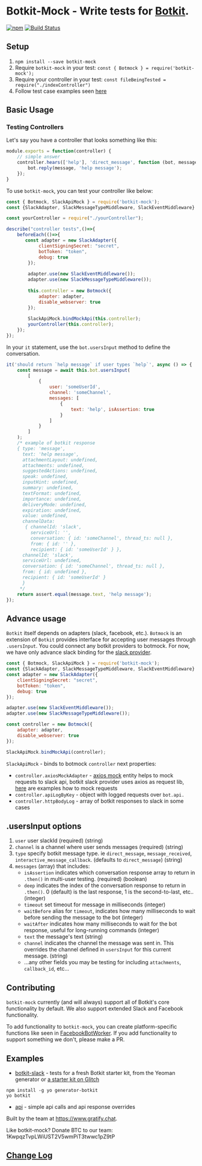 # Botkit-Mock - Write tests for [Botkit](https://github.com/howdyai/botkit).
[![npm](https://img.shields.io/npm/l/botkit.svg)](https://spdx.org/licenses/MIT)
[![Build Status](https://travis-ci.org/gratifyguy/botkit-mock.svg?branch=master)](https://travis-ci.org/gratifyguy/botkit-mock)


## Setup ##

1. `npm install --save botkit-mock`
2. Require `botkit-mock` in your test: `const { Botmock } = require('botkit-mock');`
3. Require your controller in your test: `const fileBeingTested = require("./indexController")`
4. Follow test case examples seen [here](/examples)

## Basic Usage ##

### Testing Controllers ###

Let's say you have a controller that looks something like this:

```javascript
module.exports = function(controller) {
    // simple answer
    controller.hears(['help'], 'direct_message', function (bot, message) {
        bot.reply(message, 'help message');
    });
}
```

To use `botkit-mock`, you can test your controller like below:

```javascript
const { Botmock, SlackApiMock } = require('botkit-mock');
const {SlackAdapter, SlackMessageTypeMiddleware, SlackEventMiddleware} = require('botbuilder-adapter-slack');

const yourController = require("./yourController");

describe("controller tests",()=>{
    beforeEach(()=>{
       const adapter = new SlackAdapter({
            clientSigningSecret: "secret",
            botToken: "token",
            debug: true
        });
   
        adapter.use(new SlackEventMiddleware());
        adapter.use(new SlackMessageTypeMiddleware());
   
        this.controller = new Botmock({
            adapter: adapter,
            disable_webserver: true
        });
   
        SlackApiMock.bindMockApi(this.controller);
        yourController(this.controller);
    });
});
```

In your `it` statement, use the `bot.usersInput` method to define the conversation.

```javascript
it('should return `help message` if user types `help`', async () => {
    const message = await this.bot.usersInput(
        [
            {
                user: 'someUserId',
                channel: 'someChannel',
                messages: [
                    {
                        text: 'help', isAssertion: true
                    }
                ]
            }
        ]
    );
    /* example of botkit response
    { type: 'message',
      text: 'help message',
      attachmentLayout: undefined,
      attachments: undefined,
      suggestedActions: undefined,
      speak: undefined,
      inputHint: undefined,
      summary: undefined,
      textFormat: undefined,
      importance: undefined,
      deliveryMode: undefined,
      expiration: undefined,
      value: undefined,
      channelData:
       { channelId: 'slack',
         serviceUrl: '',
         conversation: { id: 'someChannel', thread_ts: null },
         from: { id: '' },
         recipient: { id: 'someUserId' } },
      channelId: 'slack',
      serviceUrl: undefined,
      conversation: { id: 'someChannel', thread_ts: null },
      from: { id: undefined },
      recipient: { id: 'someUserId' } 
      }
     */
    return assert.equal(message.text, 'help message');
});
```

## Advance usage
`Botkit` itself depends on adapters (slack, facebook, etc.).
`Botmock` is an extension of `Botkit` provides interface for accepting user messages through `.usersInput`.
You could connect any botkit providers to botmock.
For now, we have only advance slack binding for the [slack provider](https://github.com/howdyai/botkit/tree/master/packages/botbuilder-adapter-slack). 
```javascript
const { Botmock, SlackApiMock } = require('botkit-mock');
const {SlackAdapter, SlackMessageTypeMiddleware, SlackEventMiddleware} = require('botbuilder-adapter-slack');
const adapter = new SlackAdapter({
    clientSigningSecret: "secret",
    botToken: "token",
    debug: true
});

adapter.use(new SlackEventMiddleware());
adapter.use(new SlackMessageTypeMiddleware());

const controller = new Botmock({
    adapter: adapter,
    disable_webserver: true
});

SlackApiMock.bindMockApi(controller);
```
`SlackApiMock` - binds to botmock `controller` next properties:
* `controller.axiosMockAdapter` - [axios mock](https://github.com/ctimmerm/axios-mock-adapter) entity helps to mock requests to slack api, botkit slack provider uses axios as request lib, [here](/test/updateApiResponsesSpec.js) are examples how to mock requests
* `controller.apiLogByKey` - object with logged requests over `bot.api.` 
* `controller.httpBodyLog` - array of botkit responses to slack in some cases 

## .usersInput options
1. `user` user slackId (required) (string)
2. `channel` is a channel where user sends messages (required) (string)
3. `type` specify botkit message type. ie `direct_message`, `message_received`, `interactive_message_callback`. (defaults to `direct_message`) (string)
4. `messages` (array) that includes:
    - `isAssertion` indicates which conversation response array to return in `.then()` in multi-user testing. (required) (boolean)
    - `deep` indicates the index of the conversation response to return in `.then()`. 0 (default) is the last response, 1 is the second-to-last, etc.. (integer)
    - `timeout` set timeout for message in milliseconds (integer)
    - `waitBefore` alias for `timeout`, indicates how many milliseconds to wait before sending the message to the bot (integer)
    - `waitAfter` indicates how many milliseconds to wait for the bot response, useful for long-running commands (integer)
    - `text` the message's text (string)
    - `channel` indicates the channel the message was sent in. This overrides the channel defined in `usersInput` for this current message. (string)
    - ...any other fields you may be testing for including `attachments`, `callback_id`, etc...


## Contributing ##
`botkit-mock` currently (and will always) support all of Botkit's core functionality by default. We also support extended Slack and Facebook functionality. 

To add functionality to `botkit-mock`, you can create platform-specific functions like seen in [FacebookBotWorker](https://github.com/gratifychat/botkit-mock/blob/3f74a87d16cfa432dcc42c191c6e5542cc3c393f/lib/FacebookBotWorker/index.js). If you add functionality to support something we don't, please make a PR.

## Examples ##

- [botkit-slack](examples/botkit-slack) - tests for a fresh Botkit starter kit, from the Yeoman generator or [a starter kit on Glitch](https://glitch.com/botkit)
                                                    
```
npm install -g yo generator-botkit
yo botkit
```
- [api](./tests/updateApiResponsesSpec.js) - simple api calls and api response overrides


Built by the team at https://www.gratify.chat.

Like botkit-mock? Donate BTC to our team: 1KwpqzTvpLWiUST2V5wmPiT3twwc1pZ9tP

## [Change Log](CHANGELOG.md)